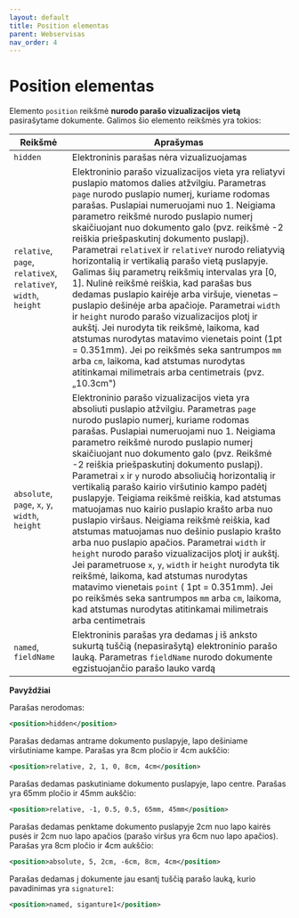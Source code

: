 ```yaml
---
layout: default
title: Position elementas
parent: Webservisas
nav_order: 4
---
```


# Position elementas

Elemento `position` reikšmė **nurodo parašo vizualizacijos vietą** pasirašytame dokumente. Galimos šio elemento reikšmės yra tokios:

| Reikšmė  | Aprašymas |
| ------------- | ------------- |
| `hidden`  | Elektroninis parašas nėra vizualizuojamas |
| `relative`, `page`, `relativeX`, `relativeY`, `width`, `height` | Elektroninio parašo vizualizacijos vieta yra reliatyvi puslapio matomos dalies atžvilgiu. Parametras `page` nurodo puslapio numerį, kuriame rodomas parašas. Puslapiai numeruojami nuo 1. Neigiama parametro reikšmė nurodo puslapio numerį skaičiuojant nuo dokumento galo (pvz. reikšmė -2 reiškia priešpaskutinį dokumento puslapį). Parametrai `relativeX` ir `relativeY` nurodo reliatyvią horizontalią ir vertikalią parašo vietą puslapyje. Galimas šių parametrų reikšmių intervalas yra [0, 1]. Nulinė reikšmė reiškia, kad parašas bus dedamas puslapio kairėje arba viršuje, vienetas – puslapio dešinėje arba apačioje. Parametrai `width` ir `height` nurodo parašo vizualizacijos plotį ir aukštį. Jei nurodyta tik reikšmė, laikoma, kad atstumas nurodytas matavimo vienetais point (1pt = 0.351mm). Jei po reikšmės seka santrumpos `mm` arba `cm`, laikoma, kad atstumas nurodytas atitinkamai milimetrais arba centimetrais (pvz. „10.3cm") |
| `absolute`, `page`, `x`, `y`, `width`, `height`  | Elektroninio parašo vizualizacijos vieta yra absoliuti puslapio atžvilgiu. Parametras `page` nurodo puslapio numerį, kuriame rodomas parašas. Puslapiai numeruojami nuo 1. Neigiama parametro reikšmė nurodo puslapio numerį skaičiuojant nuo dokumento galo (pvz. Reikšmė -2 reiškia priešpaskutinį dokumento puslapį). Parametrai `x` ir `y` nurodo absoliučią horizontalią ir vertikalią parašo kairio viršutinio kampo padėtį puslapyje. Teigiama reikšmė reiškia, kad atstumas matuojamas nuo kairio puslapio krašto arba nuo puslapio viršaus. Neigiama reikšmė reiškia, kad atstumas matuojamas nuo dešinio puslapio krašto arba nuo puslapio apačios. Parametrai `width` ir `height` nurodo parašo vizualizacijos plotį ir aukštį. Jei parametruose `x`, `y`, `width` ir `height` nurodyta tik reikšmė, laikoma, kad atstumas nurodytas matavimo vienetais `point` ( 1pt = 0.351mm). Jei po reikšmės seka santrumpos `mm` arba `cm`, laikoma, kad atstumas nurodytas atitinkamai milimetrais arba centimetrais |
| `named`, `fieldName`  | Elektroninis parašas yra dedamas į iš anksto sukurtą tuščią (nepasirašytą) elektroninio parašo lauką. Parametras `fieldName` nurodo dokumente egzistuojančio parašo lauko vardą |

**Pavyždžiai**

Parašas nerodomas:

```xml
<position>hidden</position>
```

Parašas dedamas antrame dokumento puslapyje, lapo dešiniame viršutiniame kampe. Parašas yra 8cm pločio ir 4cm aukščio:

```xml
<position>relative, 2, 1, 0, 8cm, 4cm</position>
```

Parašas dedamas paskutiniame dokumento puslapyje, lapo centre. Parašas yra 65mm pločio ir 45mm aukščio:

```xml
<position>relative, -1, 0.5, 0.5, 65mm, 45mm</position>
```

Parašas dedamas penktame dokumento puslapyje 2cm nuo lapo kairės pusės ir 2cm nuo lapo apačios (parašo viršus yra 6cm nuo lapo apačios). Parašas yra 8cm pločio ir 4cm aukščio:

```xml
<position>absolute, 5, 2cm, -6cm, 8cm, 4cm</position>
```

Parašas dedamas į dokumente jau esantį tuščią parašo lauką, kurio pavadinimas yra `signature1`:

```xml
<position>named, siganture1</position>
```
